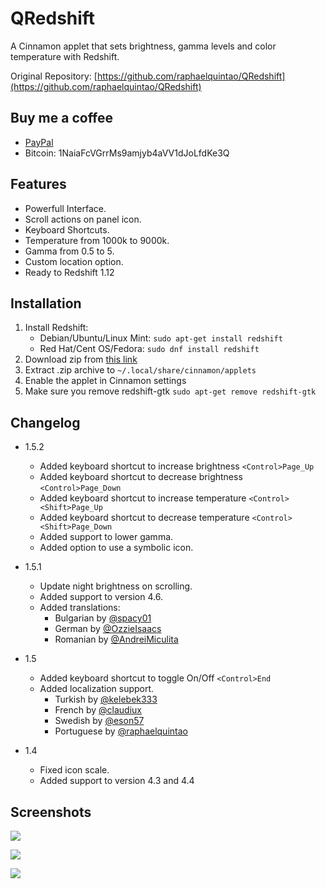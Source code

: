 QRedshift
===
A Cinnamon applet that sets brightness, gamma levels and color temperature with Redshift.

Original Repository: [https://github.com/raphaelquintao/QRedshift](https://github.com/raphaelquintao/QRedshift)

## Buy me a coffee
 - [PayPal](https://www.paypal.com/cgi-bin/webscr?cmd=_s-xclick&hosted_button_id=ZLHQD3GQ5YNR6&source=url)
 - Bitcoin: 1NaiaFcVGrrMs9amjyb4aVV1dJoLfdKe3Q

## Features
* Powerfull Interface.
* Scroll actions on panel icon.
* Keyboard Shortcuts.
* Temperature from 1000k to 9000k.
* Gamma from 0.5 to 5.
* Custom location option.
* Ready to Redshift 1.12

## Installation
1. Install Redshift:
    - Debian/Ubuntu/Linux Mint: `sudo apt-get install redshift`
    - Red Hat/Cent OS/Fedora: `sudo dnf install redshift`
2. Download zip from [this link](https://cinnamon-spices.linuxmint.com/files/applets/qredshift@quintao.zip)
3. Extract .zip archive to `~/.local/share/cinnamon/applets`
4. Enable the applet in Cinnamon settings
5. Make sure you remove redshift-gtk `sudo apt-get remove redshift-gtk`

## Changelog
* 1.5.2
  - Added keyboard shortcut to increase brightness `<Control>Page_Up`
  - Added keyboard shortcut to decrease brightness `<Control>Page_Down`
  - Added keyboard shortcut to increase temperature `<Control><Shift>Page_Up`
  - Added keyboard shortcut to decrease temperature `<Control><Shift>Page_Down`
  - Added support to lower gamma.
  - Added option to use a symbolic icon.
* 1.5.1
  - Update night brightness on scrolling.
  - Added support to version 4.6.
  - Added translations:
    - Bulgarian by [@spacy01](https://github.com/spacy01 "@spacy01 on Github")
    - German by [@OzzieIsaacs](https://github.com/OzzieIsaacs "@OzzieIsaacs on Github")
    - Romanian by [@AndreiMiculita](https://github.com/AndreiMiculita "@AndreiMiculita on Github")
    
* 1.5
  - Added keyboard shortcut to toggle On/Off `<Control>End`
  - Added localization support.
    - Turkish by [@kelebek333](https://github.com/kelebek333 "@kelebek333 on Github")
    - French by [@claudiux](https://github.com/claudiux "@claudiux on Github")
    - Swedish by [@eson57](https://github.com/eson57 "@eson57 on Github")
    - Portuguese by [@raphaelquintao](https://github.com/raphaelquintao "@raphaelquintao on Github")
* 1.4
  - Fixed icon scale.
  - Added support to version 4.3 and 4.4

## Screenshots
![](https://raw.githubusercontent.com/raphaelquintao/QRedshift/master/screenshots/screenshot1.png)

![](https://raw.githubusercontent.com/raphaelquintao/QRedshift/master/screenshots/screenshot2.png)

![](https://raw.githubusercontent.com/raphaelquintao/QRedshift/master/screenshots/screenshot3.png)



